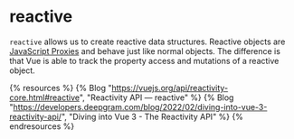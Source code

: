 # reactive

`reactive` allows us to create reactive data structures. Reactive objects are [JavaScript Proxies](https://developer.mozilla.org/en-US/docs/Web/JavaScript/Reference/Global_Objects/Proxy) and behave just like normal objects. The difference is that Vue is able to track the property access and mutations of a reactive object.

{% resources %}
  {% Blog "https://vuejs.org/api/reactivity-core.html#reactive", "Reactivity API — reactive" %}
  {% Blog "https://developers.deepgram.com/blog/2022/02/diving-into-vue-3-reactivity-api/", "Diving into Vue 3 - The Reactivity API" %}
{% endresources %}

